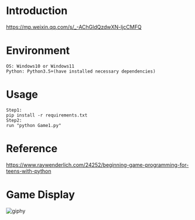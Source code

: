 # Introduction
https://mp.weixin.qq.com/s/_-AChGldQzdwXN-ljcCMFQ

# Environment
```
OS: Windows10 or Windows11
Python: Python3.5+(have installed necessary dependencies)
```

# Usage
```
Step1:
pip install -r requirements.txt
Step2:
run "python Game1.py"
```

# Reference
https://www.raywenderlich.com/24252/beginning-game-programming-for-teens-with-python

# Game Display
![giphy](demonstration/running.gif)